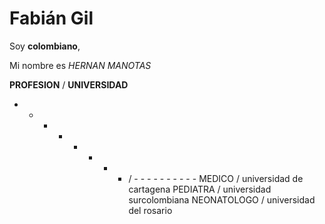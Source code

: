 
# Fabián Gil

Soy **colombiano**, 

Mi nombre es *HERNAN* _MANOTAS_ 

**PROFESION**  /  **UNIVERSIDAD** 
- - - - - - - -  /  - - - - - - - - - -
 MEDICO  /  universidad de cartagena 
 PEDIATRA  /  universidad surcolombiana
 NEONATOLOGO  /  universidad del rosario


